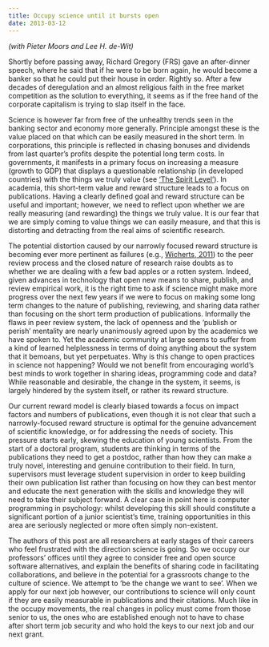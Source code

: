 ```yaml
---
title: Occupy science until it bursts open
date: 2013-03-12
---
```


*(with Pieter Moors and Lee H. de-Wit)*

Shortly before passing away, Richard Gregory (FRS) gave an after-dinner speech, where he said that if he were to be born again, he would become a banker so that he could put their house in order. Rightly so. After a few decades of deregulation and an almost religious faith in the free market competition as the solution to everything, it seems as if the free hand of the corporate capitalism is trying to slap itself in the face.

Science is however far from free of the unhealthy trends seen in the banking sector and economy more generally. Principle amongst these is the value placed on that which can be easily measured in the short term. In corporations, this principle is reflected in chasing bonuses and dividends from last quarter’s profits despite the potential long term costs. In governments, it manifests in a primary focus on increasing a measure (growth to GDP) that displays a questionable relationship (in developed countries) with the things we truly value (see [‘The Spirit Level’](http://www.equalitytrust.org.uk/resource/the-spirit-level)). In academia, this short-term value and reward structure leads to a focus on publications. Having a clearly defined goal and reward structure can be useful and important; however, we need to reflect upon whether we are really measuring (and rewarding) the things we truly value. It is our fear that we are simply coming to value things we can easily measure, and that this is distorting and detracting from the real aims of scientific research.

The potential distortion caused by our narrowly focused reward structure is becoming ever more pertinent as failures (e.g., [Wicherts, 2011](http://dx.doi.org/10.1038/480007a)) to the peer review process and the closed nature of research raise doubts as to whether we are dealing with a few bad apples or a rotten system. Indeed, given advances in technology that open new means to share, publish, and review empirical work, it is the right time to ask if science might make more progress over the next few years if we were to focus on making some long term changes to the nature of publishing, reviewing, and sharing data rather than focusing on the short term production of publications. Informally the flaws in peer review system, the lack of openness and the ‘publish or perish’ mentality are nearly unanimously agreed upon by the academics we have spoken to. Yet the academic community at large seems to suffer from a kind of learned helplessness in terms of doing anything about the system that it bemoans, but yet perpetuates. Why is this change to open practices in science not happening? Would we not benefit from encouraging world’s best minds to work together in sharing ideas, programming code and data? While reasonable and desirable, the change in the system, it seems, is largely hindered by the system itself, or rather its reward structure.

Our current reward model is clearly biased towards a focus on impact factors and numbers of publications, even though it is not clear that such a narrowly-focused reward structure is optimal for the genuine advancement of scientific knowledge, or for addressing the needs of society. This pressure starts early, skewing the education of young scientists. From the start of a doctoral program, students are thinking in terms of the publications they need to get a postdoc, rather than how they can make a truly novel, interesting and genuine contribution to their field. In turn, supervisors must leverage student supervision in order to keep building their own publication list rather than focusing on how they can best mentor and educate the next generation with the skills and knowledge they will need to take their subject forward. A clear case in point here is computer programming in psychology: whilst developing this skill should constitute a significant portion of a junior scientist’s time, training opportunities in this area are seriously neglected or more often simply non-existent.

The authors of this post are all researchers at early stages of their careers who feel frustrated with the direction science is going. So we occupy our professors’ offices until they agree to consider free and open source software alternatives, and explain the benefits of sharing code in facilitating collaborations, and believe in the potential for a grassroots change to the culture of science. We attempt to ‘be the change we want to see’. When we apply for our next job however, our contributions to science will only count if they are easily measurable in publications and their citations. Much like in the occupy movements, the real changes in policy must come from those senior to us, the ones who are established enough not to have to chase after short term job security and who hold the keys to our next job and our next grant.
